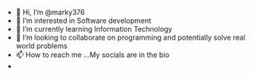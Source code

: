- 👋 Hi, I’m @marky376
- 👀 I’m interested in Software development
- 🌱 I’m currently learning Information Technology
- 💞️ I’m looking to collaborate on programming and potentially solve real world problems
- 📫 How to reach me ...My socials are in the bio
- 

<!---
marky376/marky376 is a ✨ special ✨ repository because its `README.md` (this file) appears on your GitHub profile.
You can click the Preview link to take a look at your changes.
--->
